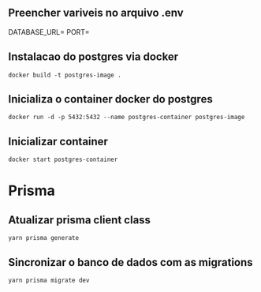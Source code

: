 ## Preencher variveis no arquivo .env

DATABASE_URL=
PORT=

## Instalacao do postgres via docker

`docker build -t postgres-image .`

## Inicializa o container docker do postgres

`docker run -d -p 5432:5432 --name postgres-container postgres-image`

## Inicializar container

`docker start postgres-container`

# Prisma

## Atualizar prisma client class

`yarn prisma generate`

## Sincronizar o banco de dados com as migrations

`yarn prisma migrate dev`
